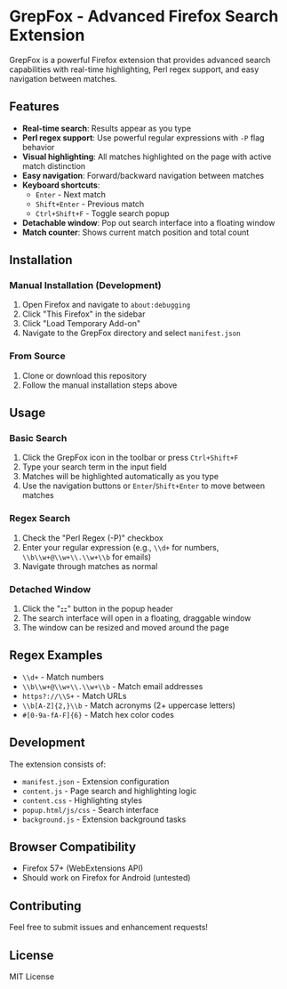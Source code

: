 # GrepFox - Advanced Firefox Search Extension

GrepFox is a powerful Firefox extension that provides advanced search capabilities with real-time highlighting, Perl regex support, and easy navigation between matches.

## Features

- **Real-time search**: Results appear as you type
- **Perl regex support**: Use powerful regular expressions with `-P` flag behavior
- **Visual highlighting**: All matches highlighted on the page with active match distinction
- **Easy navigation**: Forward/backward navigation between matches
- **Keyboard shortcuts**: 
  - `Enter` - Next match
  - `Shift+Enter` - Previous match
  - `Ctrl+Shift+F` - Toggle search popup
- **Detachable window**: Pop out search interface into a floating window
- **Match counter**: Shows current match position and total count

## Installation

### Manual Installation (Development)

1. Open Firefox and navigate to `about:debugging`
2. Click "This Firefox" in the sidebar
3. Click "Load Temporary Add-on"
4. Navigate to the GrepFox directory and select `manifest.json`

### From Source

1. Clone or download this repository
2. Follow the manual installation steps above

## Usage

### Basic Search
1. Click the GrepFox icon in the toolbar or press `Ctrl+Shift+F`
2. Type your search term in the input field
3. Matches will be highlighted automatically as you type
4. Use the navigation buttons or `Enter`/`Shift+Enter` to move between matches

### Regex Search
1. Check the "Perl Regex (-P)" checkbox
2. Enter your regular expression (e.g., `\\d+` for numbers, `\\b\\w+@\\w+\\.\\w+\\b` for emails)
3. Navigate through matches as normal

### Detached Window
1. Click the "⚏" button in the popup header
2. The search interface will open in a floating, draggable window
3. The window can be resized and moved around the page

## Regex Examples

- `\\d+` - Match numbers
- `\\b\\w+@\\w+\\.\\w+\\b` - Match email addresses
- `https?://\\S+` - Match URLs
- `\\b[A-Z]{2,}\\b` - Match acronyms (2+ uppercase letters)
- `#[0-9a-fA-F]{6}` - Match hex color codes

## Development

The extension consists of:

- `manifest.json` - Extension configuration
- `content.js` - Page search and highlighting logic
- `content.css` - Highlighting styles
- `popup.html/js/css` - Search interface
- `background.js` - Extension background tasks

## Browser Compatibility

- Firefox 57+ (WebExtensions API)
- Should work on Firefox for Android (untested)

## Contributing

Feel free to submit issues and enhancement requests!

## License

MIT License